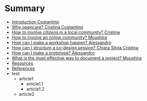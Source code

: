 # Summary

* [Introduction Costantino](README.md)
* [Why opencare? Cristina Costantino](why_opencare.md)
* [How to involve citizens in a local community? Cristina](how_to_involve_a_local_community.md)
* [How to involve an online community? Moushira](how_to_involve_an_online_community.md)
* [How can I make a workshop happen? Alessandro](how_can_i_make_a_workshop_happen.md)
* [How can I structure a co-design session? Chiara Silvia Cristina](how_can_i_structure_a_co-design_session.md)
* [How can I make a prototype? Alessandro](how_can_i_make_a_prototype.md)
* [What is the most effective way to document a project? Moushira](what_is_the_most_effective_way_to_document_a_proje.md)
* [Resources](resources.md)
* [References](references.md)
* test
   * article1
       * article1.1
       * article1.2
   * article2

